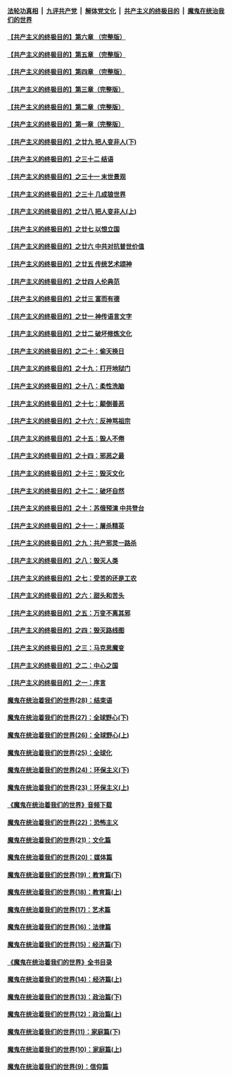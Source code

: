 

####  [法轮功真相](../../../../basic/blob/master/README.md?t=04021930) &nbsp;|&nbsp; [九评共产党](../../../../9ping.md/blob/master/README.md?t=04021930) &nbsp;|&nbsp; [解体党文化](../../../../jtdwh.md/blob/master/README.md?t=04021930)  &nbsp;|&nbsp; [共产主义的终极目的](../../../../gczydzjmd.md/blob/master/README.md?t=04021930) &nbsp;|&nbsp; [魔鬼在统治我们的世界](../../../../mgztzwmdsj.md/blob/master/README.md?t=04021930) 

#### [【共产主义的终极目的】第六章 （完整版）](../pages/nsc422/n11428913.md?t=04021930) 

#### [【共产主义的终极目的】第五章 （完整版）](../pages/nsc422/n11428912.md?t=04021930) 

#### [【共产主义的终极目的】第四章 （完整版）](../pages/nsc422/n11428907.md?t=04021930) 

#### [【共产主义的终极目的】第三章（完整版）](../pages/nsc422/n11428848.md?t=04021930) 

#### [【共产主义的终极目的】第二章（完整版）](../pages/nsc422/n11428831.md?t=04021930) 

#### [【共产主义的终极目的】第一章（完整版）](../pages/nsc422/n11417651.md?t=04021930) 

#### [【共产主义的终极目的】之廿九 把人变非人(下)](../pages/nsc422/n11344140.md?t=04021930) 

#### [【共产主义的终极目的】之三十二 结语](../pages/nsc422/n11360535.md?t=04021930) 

#### [【共产主义的终极目的】之三十一 末世景观](../pages/nsc422/n11351129.md?t=04021930) 

#### [【共产主义的终极目的】之三十 几成狼世界](../pages/nsc422/n11348280.md?t=04021930) 

#### [【共产主义的终极目的】之廿八 把人变非人(上)](../pages/nsc422/n11340492.md?t=04021930) 

#### [【共产主义的终极目的】之廿七 以恨立国](../pages/nsc422/n11336944.md?t=04021930) 

#### [【共产主义的终极目的】之廿六 中共对抗普世价值](../pages/nsc422/n11324785.md?t=04021930) 

#### [【共产主义的终极目的】之廿五 传统艺术颂神](../pages/nsc422/n11296396.md?t=04021930) 

#### [【共产主义的终极目的】之廿四 人伦典范](../pages/nsc422/n11296397.md?t=04021930) 

#### [【共产主义的终极目的】之廿三 富而有德](../pages/nsc422/n11283598.md?t=04021930) 

#### [【共产主义的终极目的】之廿一 神传语言文字](../pages/nsc422/n11263265.md?t=04021930) 

#### [【共产主义的终极目的】之廿二 破坏修炼文化](../pages/nsc422/n11245728.md?t=04021930) 

#### [【共产主义的终极目的】之二十：偷天换日](../pages/nsc422/n11238846.md?t=04021930) 

#### [【共产主义的终极目的】之十九：打开地狱门](../pages/nsc422/n11206376.md?t=04021930) 

#### [【共产主义的终极目的】之十八：柔性洗脑](../pages/nsc422/n11199994.md?t=04021930) 

#### [【共产主义的终极目的】之十七：颠倒善恶](../pages/nsc422/n11179782.md?t=04021930) 

#### [【共产主义的终极目的】之十六：反神骂祖宗](../pages/nsc422/n11166798.md?t=04021930) 

#### [【共产主义的终极目的】之十五：毁人不倦](../pages/nsc422/n11166792.md?t=04021930) 

#### [【共产主义的终极目的】之十四：邪恶之最](../pages/nsc422/n11150249.md?t=04021930) 

#### [【共产主义的终极目的】之十三：毁灭文化](../pages/nsc422/n11135227.md?t=04021930) 

#### [【共产主义的终极目的】之十二：破坏自然](../pages/nsc422/n11135214.md?t=04021930) 

#### [【共产主义的终极目的】之十：苏俄预演 中共登台](../pages/nsc422/n11118424.md?t=04021930) 

#### [【共产主义的终极目的】之十一：屠杀精英](../pages/nsc422/n11118442.md?t=04021930) 

#### [【共产主义的终极目的】之九：共产邪灵一路杀](../pages/nsc422/n11114139.md?t=04021930) 

#### [【共产主义的终极目的】之八：毁灭人类](../pages/nsc422/n11108503.md?t=04021930) 

#### [【共产主义的终极目的】之七：受苦的还是工农](../pages/nsc422/n11101809.md?t=04021930) 

#### [【共产主义的终极目的】之六：甜头和苦头](../pages/nsc422/n11096971.md?t=04021930) 

#### [【共产主义的终极目的】之五：万变不离其邪](../pages/nsc422/n11091285.md?t=04021930) 

#### [【共产主义的终极目的】之四：毁灭路线图](../pages/nsc422/n11086284.md?t=04021930) 

#### [【共产主义的终极目的】之三：马克思魔变](../pages/nsc422/n11061941.md?t=04021930) 

#### [【共产主义的终极目的】之二：中心之国](../pages/nsc422/n11047728.md?t=04021930) 

#### [【共产主义的终极目的】之一：序言](../pages/nsc422/n11086077.md?t=04021930) 

#### [魔鬼在统治着我们的世界(28)：结束语](../pages/nsc422/n10936246.md?t=04021930) 

#### [魔鬼在统治着我们的世界(27)：全球野心(下)](../pages/nsc422/n10928319.md?t=04021930) 

#### [魔鬼在统治着我们的世界(26)：全球野心(上)](../pages/nsc422/n10900318.md?t=04021930) 

#### [魔鬼在统治着我们的世界(25)：全球化](../pages/nsc422/n10788205.md?t=04021930) 

#### [魔鬼在统治着我们的世界(24)：环保主义(下)](../pages/nsc422/n10695307.md?t=04021930) 

#### [魔鬼在统治着我们的世界(23)：环保主义(上)](../pages/nsc422/n10688613.md?t=04021930) 

#### [《魔鬼在统治着我们的世界》音频下载](../pages/nsc422/n10635553.md?t=04021930) 

#### [魔鬼在统治着我们的世界(22)：恐怖主义](../pages/nsc422/n10614727.md?t=04021930) 

#### [魔鬼在统治着我们的世界(21)：文化篇](../pages/nsc422/n10597706.md?t=04021930) 

#### [魔鬼在统治着我们的世界(20)：媒体篇](../pages/nsc422/n10586579.md?t=04021930) 

#### [魔鬼在统治着我们的世界(19)：教育篇(下)](../pages/nsc422/n10564808.md?t=04021930) 

#### [魔鬼在统治着我们的世界(18)：教育篇(上)](../pages/nsc422/n10526970.md?t=04021930) 

#### [魔鬼在统治着我们的世界(17)：艺术篇](../pages/nsc422/n10499093.md?t=04021930) 

#### [魔鬼在统治着我们的世界(16)：法律篇](../pages/nsc422/n10485969.md?t=04021930) 

#### [魔鬼在统治着我们的世界(15)：经济篇(下)](../pages/nsc422/n10469975.md?t=04021930) 

#### [《魔鬼在统治着我们的世界》全书目录](../pages/nsc422/n10464261.md?t=04021930) 

#### [魔鬼在统治着我们的世界(14)：经济篇(上)](../pages/nsc422/n10457370.md?t=04021930) 

#### [魔鬼在统治着我们的世界(13)：政治篇(下)](../pages/nsc422/n10448270.md?t=04021930) 

#### [魔鬼在统治着我们的世界(12)：政治篇(上)](../pages/nsc422/n10444576.md?t=04021930) 

#### [魔鬼在统治着我们的世界(11)：家庭篇(下)](../pages/nsc422/n10440961.md?t=04021930) 

#### [魔鬼在统治着我们的世界(10)：家庭篇(上)](../pages/nsc422/n10435448.md?t=04021930) 

#### [魔鬼在统治着我们的世界(9)：信仰篇](../pages/nsc422/n10432159.md?t=04021930) 

